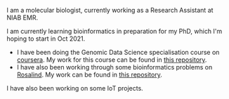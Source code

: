 I am a molecular biologist, currently working as a Research Assistant at NIAB EMR. 

I am currently learning bioinformatics in preparation for my PhD, which I'm hoping to start in Oct 2021.
- I have been doing the Genomic Data Science specialisation course on [coursera](https://www.coursera.org/specializations/genomic-data-science). My work for this course can be found in [this repository](https://github.com/Cycadophyta/genomic-data-science/).
- I have also been working through some bioinformatics problems on [Rosalind](http://rosalind.info/about/). My work can be found in [this repository](https://github.com/Cycadophyta/rosalind/).

I have also been working on some IoT projects.
